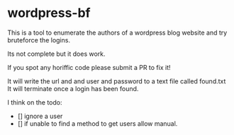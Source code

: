 # wordpress-bf


This is a tool to enumerate the authors of a wordpress blog website and try bruteforce the logins.

Its not complete but it does work.

If you spot any horiffic code please submit a PR to fix it!

It will write the url and and user and password to a text file called found.txt
It will terminate once a login has been found.

I think on the todo:

* [] ignore a user
* [] if unable to find a method to get users allow manual.

